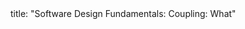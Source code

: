 <frontmatter>
title: "Software Design Fundamentals: Coupling: What"
</frontmatter>

<include src="unit-inPage-asFlat.md" boilerplate />